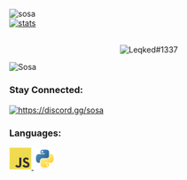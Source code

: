 ![sosa](https://komarev.com/ghpvc/?username=Leqked&style=flat-square&color=red) <br>
[![stats](https://github-readme-stats.vercel.app/api?username=Leqked&show_icons=true&theme=highcontrast)](https://github.com/anuraghazra/github-readme-stats) <br>
<br>

<p align="center">
  <img src="https://discord.c99.nl/widget/theme-3/602693926947651595.png" alt="Leqked#1337" />
</p>

<img src="https://discordapp.com/api/guilds/749719977313042463/widget.png?style=banner1" alt="Sosa"/>

### Stay Connected:
<a href="https://discord.gg/https://discord.gg/sosa" target="blank"><img align="center" src="https://raw.githubusercontent.com/rahuldkjain/github-profile-readme-generator/master/src/images/icons/Social/discord.svg" alt="https://discord.gg/sosa" height="30" width="40" /></a>
</p>

<h3 align="left">Languages:</h3>
<p align="left"> <a href="https://developer.mozilla.org/en-US/docs/Web/JavaScript" target="_blank"> <img src="https://raw.githubusercontent.com/devicons/devicon/master/icons/javascript/javascript-original.svg" alt="javascript" width="40" height="40"/> </a> <a href="https://www.python.org" target="_blank"> <img src="https://raw.githubusercontent.com/devicons/devicon/master/icons/python/python-original.svg" alt="python" width="40" height="40"/> </a> </p>
